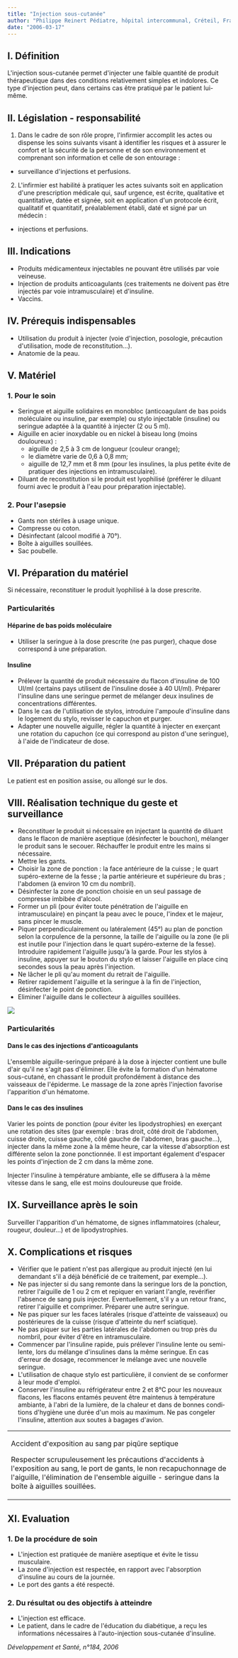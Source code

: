 ```yaml
---
title: "Injection sous-cutanée"
author: "Philippe Reinert Pédiatre, hôpital intercommunal, Créteil, France"
date: "2006-03-17"
---
```


## **I. Définition**

L'injection sous-cutanée permet d'injecter une faible quantité de produit thérapeutique dans des conditions relativement simples et indo­lores. Ce type d'injection peut, dans certains cas être pratiqué par le patient lui-même.

## **II. Législation - responsabilité**

1. Dans le cadre de son rôle propre, l'infirmier accomplit les actes ou dispense les soins sui­vants visant à identifier les risques et à assurer le confort et la sécurité de la personne et de son environnement et comprenant son infor­mation et celle de son entourage :

- surveillance d'injections et perfusions.

2. L'infirmier est habilité à pratiquer les actes sui­vants soit en application d'une prescription médi­cale qui, sauf urgence, est écrite, qualitative et quantitative, datée et signée, soit en application d'un protocole écrit, qualitatif et quantitatif, préa­lablement établi, daté et signé par un médecin :

- injections et perfusions.

## **III. Indications**

*   Produits médicamenteux injectables ne pou­vant être utilisés par voie veineuse.
*   Injection de produits anticoagulants (ces traitements ne doivent pas être injectés par voie intramusculaire) et d'insuline.
*   Vaccins.

## **IV. Prérequis indispensables**

*   Utilisation du produit à injecter (voie d'injec­tion, posologie, précaution d'utilisation, mode de reconstitution...).
*   Anatomie de la peau.

## **V. Matériel**

### **1. Pour le soin**

*   Seringue et aiguille solidaires en monobloc (anticoagulant de bas poids moléculaire ou insuline, par exemple) ou stylo injectable (insuline) ou seringue adaptée à la quantité à injecter (2 ou 5 ml).
*   Aiguille en acier inoxydable ou en nickel à biseau long (moins douloureux) :
    *   aiguille de 2,5 à 3 cm de longueur (couleur orange);
    *   le diamètre varie de 0,6 à 0,8 mm;
    *   aiguille de 12,7 mm et 8 mm (pour les insulines, la plus petite évite de pratiquer des injections en intramusculaire).
*   Diluant de reconstitution si le produit est lyophilisé (préférer le diluant fourni avec le produit à l'eau pour préparation injectable).

### **2. Pour l'asepsie**

*   Gants non stériles à usage unique.
*   Compresse ou coton.
*   Désinfectant (alcool modifié à 70°).
*   Boîte à aiguilles souillées.
*   Sac poubelle.

## **VI. Préparation du matériel**

Si nécessaire, reconstituer le produit lyophilisé à la dose prescrite.

### Particularités

#### Héparine de bas poids moléculaire

*   Utiliser la seringue à la dose prescrite (ne pas purger), chaque dose correspond à une préparation.

#### Insuline

*   Prélever la quantité de produit nécessaire du flacon d'insuline de 100 Ul/ml (certains pays utilisent de l'insuline dosée à 40 UI/ml). Préparer l'insuline dans une seringue permet de mélanger deux insulines de concentrations différentes.
*   Dans le cas de l'utilisation de stylos, intro­duire l'ampoule d'insuline dans le logement du stylo, revisser le capuchon et purger.
*   Adapter une nouvelle aiguille, régler la quan­tité à injecter en exerçant une rotation du capuchon (ce qui correspond au piston d'une seringue), à l'aide de l'indicateur de dose.

## **VII. Préparation du patient**

Le patient est en position assise, ou allongé sur le dos.

## **VIII. Réalisation technique du geste et surveillance**

*   Reconstituer le produit si nécessaire en injectant la quantité de diluant dans le flacon de manière aseptique (désinfecter le bou­chon), mélanger le produit sans le secouer. Réchauffer le produit entre les mains si nécessaire.
*   Mettre les gants.
*   Choisir la zone de ponction : la face anté­rieure de la cuisse ; le quart supéro-externe de la fesse ; la partie antérieure et supérieu­re du bras ; l'abdomen (à environ 10 cm du nombril).
*   Désinfecter la zone de ponction choisie en un seul passage de compresse imbibée d'alcool.
*   Former un pli (pour éviter toute pénétration de l'aiguille en intramusculaire) en pinçant la peau avec le pouce, l'index et le majeur, sans pincer le muscle.
*   Piquer perpendiculairement ou latéralement (45°) au plan de ponction selon la corpulen­ce de la personne, la taille de l'aiguille ou la zone (le pli est inutile pour l'injection dans le quart supéro-externe de la fesse). Introduire rapidement l'aiguille jusqu'à la garde. Pour les stylos à insuline, appuyer sur le bouton du stylo et laisser l'aiguille en place cinq secondes sous la peau après l'injection.
*   Ne lâcher le pli qu'au moment du retrait de l'aiguille.
*   Retirer rapidement l'aiguille et la seringue à la fin de l'injection, désinfecter le point de ponction.
*   Eliminer l'aiguille dans le collecteur à aiguilles souillées.

![](12017.jpg)


### Particularités

#### Dans le cas des injections d'anticoa­gulants

L'ensemble aiguille-seringue préparé à la dose à injecter contient une bulle d'air qu'il ne s'agit pas d'éliminer. Elle évite la forma­tion d'un hématome sous-cutané, en chas­sant le produit profondément à distance des vaisseaux de l'épiderme. Le massage de la zone après l'injection favorise l'apparition d'un hématome.

#### Dans le cas des insulines

Varier les points de ponction (pour éviter les lipodystrophies) en exerçant une rotation des sites (par exemple : bras droit, côté droit de l'abdomen, cuisse droite, cuisse gauche, côté gauche de l'abdomen, bras gauche...), injecter dans la même zone à la même heure, car la vitesse d'absorption est diffé­rente selon la zone ponctionnée. Il est important également d'espacer les points d'injection de 2 cm dans la même zone.

Injecter l'insuline à température ambiante, elle se diffusera à la même vitesse dans le sang, elle est moins douloureuse que froide.

## **IX. Surveillance après le soin**

Surveiller l'apparition d'un hématome, de signes inflammatoires (chaleur, rougeur, douleur...) et de lipodystrophies.

## **X. Complications et risques**

*   Vérifier que le patient n'est pas allergique au produit injecté (en lui demandant s'il a déjà bénéficié de ce traitement, par exemple...).
*   Ne pas injecter si du sang remonte dans la seringue lors de la ponction, retirer l'aiguille de 1 ou 2 cm et repiquer en variant l'angle, revérifier l'absence de sang puis injecter. Eventuellement, s'il y a un retour franc, reti­rer l'aiguille et comprimer. Préparer une autre seringue.
*   Ne pas piquer sur les faces latérales (risque d'atteinte de vaisseaux) ou postérieures de la cuisse (risque d'atteinte du nerf sciatique).
*   Ne pas piquer sur les parties latérales de l'abdomen ou trop près du nombril, pour éviter d'être en intramusculaire.
*   Commencer par l'insuline rapide, puis pré­lever l'insuline lente ou semi-lente, lors du mélange d'insulines dans la même seringue. En cas d'erreur de dosage, recommencer le mélange avec une nouvelle seringue.
*   L'utilisation de chaque stylo est particulière, il convient de se conformer à leur mode d'emploi.
*   Conserver l'insuline au réfrigérateur entre 2 et 8°C pour les nouveaux flacons, les flacons entamés peuvent être maintenus à température ambiante, à l'abri de la lumiè­re, de la chaleur et dans de bonnes condi­tions d'hygiène une durée d'un mois au maximum. Ne pas congeler l'insuline, atten­tion aux soutes à bagages d'avion.

<table>

<tbody>

<tr>

<td>

Accident d'exposition au sang par piqûre septique

Respecter scrupuleusement les pré­cautions d'accidents à l'exposition au sang, le port de gants, le non recapu­chonnage de l'aiguille, l'élimination de l'ensemble aiguille - seringue dans la boîte à aiguilles souillées.

</td>

</tr>

</tbody>

</table>

## **XI. Evaluation**

### **1. De la procédure de soin**

*   L'injection est pratiquée de manière asep­tique et évite le tissu musculaire.
*   La zone d'injection est respectée, en rap­port avec l'absorption d'insuline au cours de la journée.
*   Le port des gants a été respecté.

### **2. Du résultat ou des objectifs à atteindre**

*   L'injection est efficace.
*   Le patient, dans le cadre de l'éducation du diabétique, a reçu les informations nécessaires à l'auto-injection sous-cutanée d'insuline.

_Développement et Santé, n°184, 2006_